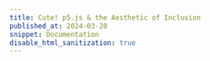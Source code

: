 ```yaml
---
title: Cute! p5.js & the Aesthetic of Inclusion
published_at: 2024-03-20
snippet: Documentation
disable_html_sanitization: true
---
```

